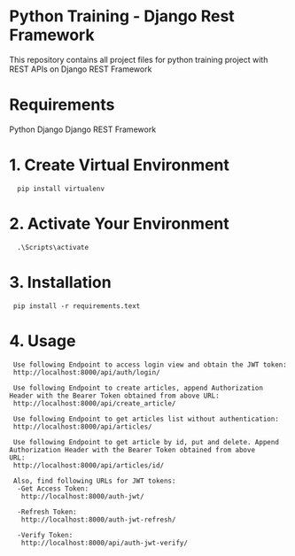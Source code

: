 # Python Training - Django Rest Framework
This repository contains all project files for python training project with REST APIs on Django REST Framework

# Requirements
  Python
  Django 
  Django REST Framework

# 1. Create Virtual Environment
      pip install virtualenv

# 2. Activate Your Environment
      .\Scripts\activate
     
# 3. Installation
     pip install -r requirements.text
     
# 4. Usage
     Use following Endpoint to access login view and obtain the JWT token: 
     http://localhost:8000/api/auth/login/
     
     Use following Endpoint to create articles, append Authorization Header with the Bearer Token obtained from above URL: 
     http://localhost:8000/api/create_article/
     
     Use following Endpoint to get articles list without authentication: 
     http://localhost:8000/api/articles/
     
     Use following Endpoint to get article by id, put and delete. Append Authorization Header with the Bearer Token obtained from above      URL:
     http://localhost:8000/api/articles/id/
     
     Also, find following URLs for JWT tokens:
      -Get Access Token: 
       http://localhost:8000/auth-jwt/

      -Refresh Token: 
       http://localhost:8000/auth-jwt-refresh/

      -Verify Token:
       http://localhost:8000/api/auth-jwt-verify/
     
